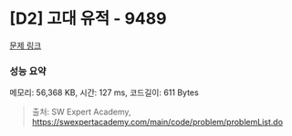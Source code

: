 # [D2] 고대 유적 - 9489 

[문제 링크](https://swexpertacademy.com/main/code/problem/problemDetail.do?contestProbId=AXAd8-d6MRoDFARP) 

### 성능 요약

메모리: 56,368 KB, 시간: 127 ms, 코드길이: 611 Bytes



> 출처: SW Expert Academy, https://swexpertacademy.com/main/code/problem/problemList.do